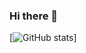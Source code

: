 ### Hi there 👋

[![GitHub stats](https://github-readme-stats.vercel.app/api?username=Chateauvision)]
